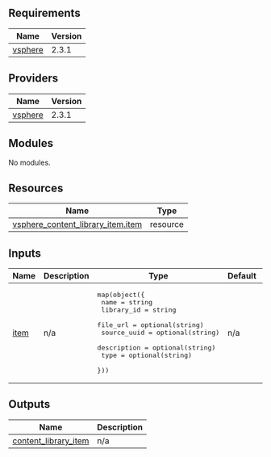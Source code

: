 ## Requirements

| Name | Version |
|------|---------|
| <a name="requirement_vsphere"></a> [vsphere](#requirement\_vsphere) | 2.3.1 |

## Providers

| Name | Version |
|------|---------|
| <a name="provider_vsphere"></a> [vsphere](#provider\_vsphere) | 2.3.1 |

## Modules

No modules.

## Resources

| Name | Type |
|------|------|
| [vsphere_content_library_item.item](https://registry.terraform.io/providers/hashicorp/vsphere/2.3.1/docs/resources/content_library_item) | resource |

## Inputs

| Name | Description | Type | Default | Required |
|------|-------------|------|---------|:--------:|
| <a name="input_item"></a> [item](#input\_item) | n/a | <pre>map(object({<br>    name        = string<br>    library_id  = string<br>    file_url    = optional(string)<br>    source_uuid = optional(string)<br>    description = optional(string)<br>    type        = optional(string)<br>  }))</pre> | n/a | yes |

## Outputs

| Name | Description |
|------|-------------|
| <a name="output_content_library_item"></a> [content\_library\_item](#output\_content\_library\_item) | n/a |
